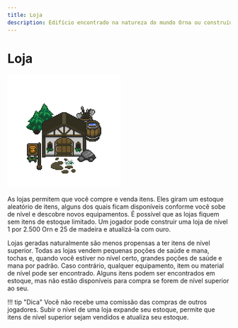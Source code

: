 ```yaml
---
title: Loja
description: Edifício encontrado na natureza do mundo Orna ou construído na sua cidade de origem.
---
```


# Loja
![Loja](https://raw.githubusercontent.com/Orna-Brasil/Assets/main/Edificios/Shop.webp)

As lojas permitem que você compre e venda itens. Eles giram um estoque aleatório de itens, alguns dos quais ficam disponíveis conforme você sobe de nível e descobre novos equipamentos. É possível que as lojas fiquem sem itens de estoque limitado. Um jogador pode construir uma loja de nível 1 por 2.500 Orn e 25 de madeira e atualizá-la com ouro.

Lojas geradas naturalmente são menos propensas a ter itens de nível superior. Todas as lojas vendem pequenas poções de saúde e mana, tochas e, quando você estiver no nível certo, grandes poções de saúde e mana por padrão. Caso contrário, qualquer equipamento, item ou material de nível pode ser encontrado. Alguns itens podem ser encontrados em estoque, mas não estão disponíveis para compra se forem de nível superior ao seu.

!!! tip "Dica"
  Você não recebe uma comissão das compras de outros jogadores. Subir o nível de uma loja expande seu estoque, permite que itens de nível superior sejam vendidos e atualiza seu estoque.
